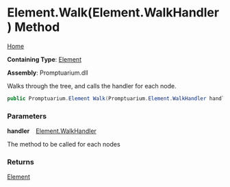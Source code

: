 # Element\.Walk\(Element\.WalkHandler\) Method

[Home](../../../README.md)

**Containing Type**: [Element](../README.md)

**Assembly**: Promptuarium\.dll

  
Walks through the tree, and calls the handler for each node\.

```csharp
public Promptuarium.Element Walk(Promptuarium.Element.WalkHandler handler)
```

### Parameters

**handler** &ensp; [Element.WalkHandler](../WalkHandler/README.md)

The method to be called for each nodes

### Returns

[Element](../README.md)

